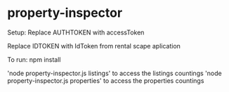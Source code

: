 # property-inspector

Setup:
Replace AUTHTOKEN with accessToken 

Replace  IDTOKEN  with IdToken
from rental scape aplication

To run: 
npm install

'node property-inspector.js listings' to access the listings countings
'node property-inspector.js properties' to access the properties countings


